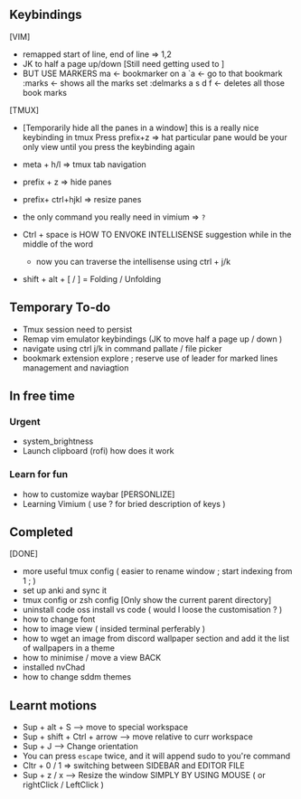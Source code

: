 ## Keybindings

[VIM]
- remapped start of line, end of line => 1,2
- JK to half a page up/down [Still need getting used to ]
- BUT USE MARKERS
  ma     <- bookmarker on a
  `a     <- go to that bookmark
  :marks <- shows all the marks set
  :delmarks a s d f <- deletes all those book marks

[TMUX]
- [Temporarily hide all the panes in a window]
  this is a really nice keybinding in tmux 
  Press prefix+z => hat particular pane would be your only view until you press the keybinding again
- meta + h/l => tmux tab navigation
- prefix + z => hide panes
- prefix+ ctrl+hjkl => resize panes

- the only command you really need in vimium => `?`
- Ctrl + space is HOW TO ENVOKE INTELLISENSE suggestion while in the middle of the word
    - now you can traverse the intellisense using ctrl + j/k
- shift + alt + [ / ] = Folding / Unfolding


## Temporary To-do
- Tmux session need to persist
- Remap vim emulator keybindings (JK to move half a page up / down )
- navigate using ctrl j/k in command pallate / file picker 
- bookmark extension explore ; reserve use of leader for marked lines management and naviagtion


## In free time

### Urgent
- system_brightness
- Launch clipboard (rofi) how does it work


### Learn for fun
- how to customize waybar [PERSONLIZE]
- Learning Vimium ( use ? for bried description of keys )



## Completed

[DONE]
- more useful tmux config ( easier to rename window ; start indexing from 1 ; )
- set up anki and sync it
- tmux config or zsh config [Only show the current parent directory]
- uninstall code oss install vs code ( would I loose the customisation ? )
- how to change font
- how to image view ( insided terminal perferably )
- how to wget an image from discord wallpaper section and add it the list of wallpapers in a theme
- how to minimise / move a view BACK
- installed nvChad
- how to change sddm themes 



## Learnt motions

- Sup + alt + S              --> move to special workspace
- Sup + shift + Ctrl + arrow --> move relative to curr workspace
- Sup + J                    --> Change orientation
- You can press `escape` twice, and it will append sudo to you're command 
- Cltr + 0 / 1 => switching between SIDEBAR and EDITOR FILE
- Sup + z / x                --> Resize the window SIMPLY BY USING MOUSE
    ( or rightClick / LeftClick )